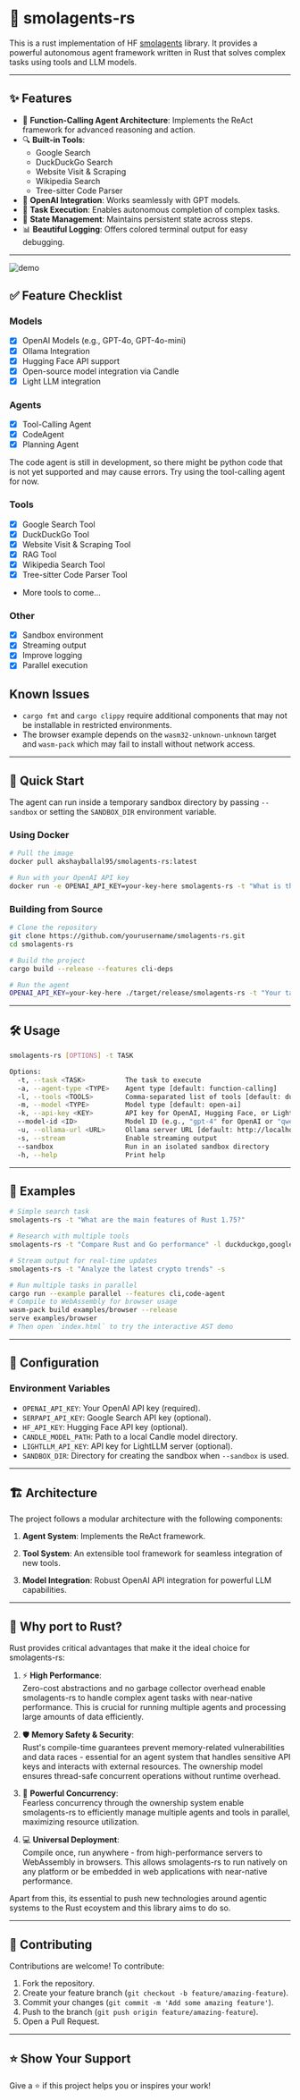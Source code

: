# 🤖 smolagents-rs

This is a rust implementation of HF [smolagents](https://github.com/huggingface/smolagents) library. It provides a powerful autonomous agent framework written in Rust that solves complex tasks using tools and LLM models. 

---

## ✨ Features

- 🧠 **Function-Calling Agent Architecture**: Implements the ReAct framework for advanced reasoning and action.
- 🔍 **Built-in Tools**:
  - Google Search
  - DuckDuckGo Search
  - Website Visit & Scraping
  - Wikipedia Search
  - Tree-sitter Code Parser
- 🤝 **OpenAI Integration**: Works seamlessly with GPT models.
- 🎯 **Task Execution**: Enables autonomous completion of complex tasks.
- 🔄 **State Management**: Maintains persistent state across steps.
- 📊 **Beautiful Logging**: Offers colored terminal output for easy debugging.

---

![demo](https://res.cloudinary.com/dltwftrgc/image/upload/v1737485304/smolagents-small_fmaikq.gif)

## ✅ Feature Checklist

### Models

- [x] OpenAI Models (e.g., GPT-4o, GPT-4o-mini)
- [x] Ollama Integration
- [x] Hugging Face API support
 - [x] Open-source model integration via Candle
- [x] Light LLM integration

### Agents

- [x] Tool-Calling Agent
- [x] CodeAgent
- [x] Planning Agent

The code agent is still in development, so there might be python code that is not yet supported and may cause errors. Try using the tool-calling agent for now.

### Tools

- [x] Google Search Tool
- [x] DuckDuckGo Tool
- [x] Website Visit & Scraping Tool
- [x] RAG Tool
- [x] Wikipedia Search Tool
- [x] Tree-sitter Code Parser Tool
- More tools to come...

### Other

 - [x] Sandbox environment
- [x] Streaming output
- [x] Improve logging
- [x] Parallel execution

## Known Issues

- `cargo fmt` and `cargo clippy` require additional components that may not be installable in restricted environments.
- The browser example depends on the `wasm32-unknown-unknown` target and `wasm-pack` which may fail to install without network access.

---

## 🚀 Quick Start

The agent can run inside a temporary sandbox directory by passing `--sandbox` or setting the `SANDBOX_DIR` environment variable.

### Using Docker

```bash
# Pull the image
docker pull akshayballal95/smolagents-rs:latest

# Run with your OpenAI API key
docker run -e OPENAI_API_KEY=your-key-here smolagents-rs -t "What is the latest news about Rust programming?"
```

### Building from Source

```bash
# Clone the repository
git clone https://github.com/yourusername/smolagents-rs.git
cd smolagents-rs

# Build the project
cargo build --release --features cli-deps

# Run the agent
OPENAI_API_KEY=your-key-here ./target/release/smolagents-rs -t "Your task here"
```

---

## 🛠️ Usage

```bash
smolagents-rs [OPTIONS] -t TASK

Options:
  -t, --task <TASK>          The task to execute
  -a, --agent-type <TYPE>    Agent type [default: function-calling]
  -l, --tools <TOOLS>        Comma-separated list of tools [default: duckduckgo,visit-website]
  -m, --model <TYPE>         Model type [default: open-ai]
  -k, --api-key <KEY>        API key for OpenAI, Hugging Face, or LightLLM models
  --model-id <ID>            Model ID (e.g., "gpt-4" for OpenAI or "qwen2.5" for Ollama) [default: gpt-4o-mini]
  -u, --ollama-url <URL>     Ollama server URL [default: http://localhost:11434]
  -s, --stream               Enable streaming output
  --sandbox                  Run in an isolated sandbox directory
  -h, --help                 Print help
```

---

## 🌟 Examples

```bash
# Simple search task
smolagents-rs -t "What are the main features of Rust 1.75?"

# Research with multiple tools
smolagents-rs -t "Compare Rust and Go performance" -l duckduckgo,google-search,visit-website

# Stream output for real-time updates
smolagents-rs -t "Analyze the latest crypto trends" -s

# Run multiple tasks in parallel
cargo run --example parallel --features cli,code-agent
# Compile to WebAssembly for browser usage
wasm-pack build examples/browser --release
serve examples/browser
# Then open `index.html` to try the interactive AST demo
```

---

## 🔧 Configuration

### Environment Variables

- `OPENAI_API_KEY`: Your OpenAI API key (required).
- `SERPAPI_API_KEY`: Google Search API key (optional).
- `HF_API_KEY`: Hugging Face API key (optional).
- `CANDLE_MODEL_PATH`: Path to a local Candle model directory.
- `LIGHTLLM_API_KEY`: API key for LightLLM server (optional).
- `SANDBOX_DIR`: Directory for creating the sandbox when `--sandbox` is used.

---

## 🏗️ Architecture

The project follows a modular architecture with the following components:

1. **Agent System**: Implements the ReAct framework.

2. **Tool System**: An extensible tool framework for seamless integration of new tools.

3. **Model Integration**: Robust OpenAI API integration for powerful LLM capabilities.

---

## 🚀 Why port to Rust?
Rust provides critical advantages that make it the ideal choice for smolagents-rs:

1. ⚡ **High Performance**:<br>
Zero-cost abstractions and no garbage collector overhead enable smolagents-rs to handle complex agent tasks with near-native performance. This is crucial for running multiple agents and processing large amounts of data efficiently.

2. 🛡️ **Memory Safety & Security**:<br>
Rust's compile-time guarantees prevent memory-related vulnerabilities and data races - essential for an agent system that handles sensitive API keys and interacts with external resources. The ownership model ensures thread-safe concurrent operations without runtime overhead.

3. 🔄 **Powerful Concurrency**:<br>
Fearless concurrency through the ownership system enable smolagents-rs to efficiently manage multiple agents and tools in parallel, maximizing resource utilization.

4. 💻 **Universal Deployment**:<br>
Compile once, run anywhere - from high-performance servers to WebAssembly in browsers. This allows smolagents-rs to run natively on any platform or be embedded in web applications with near-native performance.

Apart from this, its essential to push new technologies around agentic systems to the Rust ecoystem and this library aims to do so. 

---

## 🤝 Contributing

Contributions are welcome! To contribute:

1. Fork the repository.
2. Create your feature branch (`git checkout -b feature/amazing-feature`).
3. Commit your changes (`git commit -m 'Add some amazing feature'`).
4. Push to the branch (`git push origin feature/amazing-feature`).
5. Open a Pull Request.


---

## ⭐ Show Your Support

Give a ⭐️ if this project helps you or inspires your work!

